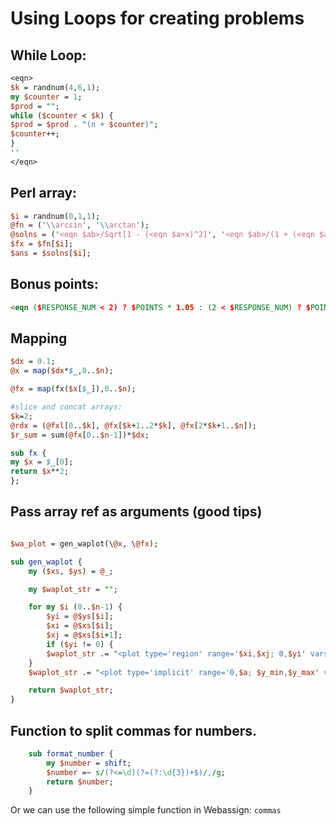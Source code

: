 # Using Loops for creating problems

## While Loop:

```Perl
<eqn>
$k = randnum(4,6,1);
my $counter = 1;
$prod = "";
while ($counter < $k) {
$prod = $prod . "(n + $counter)";
$counter++;
}
''
</eqn>
```




## Perl array:

```Perl
$i = randnum(0,1,1);
@fn = ('\\arcsin', '\\arctan');
@solns = ('<eqn $ab>/Sqrt[1 - (<eqn $a>x)^2]', '<eqn $ab>/(1 + (<eqn $a>x)^2)');
$fx = $fn[$i];
$ans = $solns[$i];
```


## Bonus points:

```html
<eqn ($RESPONSE_NUM < 2) ? $POINTS * 1.05 : (2 < $RESPONSE_NUM) ? $POINTS * 0.7 : $POINTS>
```

## Mapping

```PERL
$dx = 0.1;
@x = map($dx*$_,0..$n);

@fx = map(fx($x[$_]),0..$n);

#slice and concat arrays:
$k=2;
@rdx = (@fxl[0..$k], @fx[$k+1..2*$k], @fx[2*$k+1..$n]);
$r_sum = sum(@fx[0..$n-1])*$dx;

sub fx {
my $x = $_[0];
return $x**2;
};
```

## Pass array ref as arguments (good tips)

```PERL

$wa_plot = gen_waplot(\@x, \@fx);

sub gen_waplot {
    my ($xs, $ys) = @_;

    my $waplot_str = "";

    for my $i (0..$n-1) {
        $yi = @$ys[$i];
        $xi = @$xs[$i];
        $xj = @$xs[$i+1];
        if ($yi != 0) {
        $waplot_str .= "<plot type='region' range='$xi,$xj; 0,$yi' vars='x, y' color='lightblue'> x > $xi && x < $xj</plot>";}
    }
    $waplot_str .= "<plot type='implicit' range='0,$a; $y_min,$y_max' vars='x,y' color='blue' thickness='thick'>y==f(x)</plot>";

    return $waplot_str;
}
```


## Function to split commas for numbers.

```PERL
	sub format_number {
		my $number = shift;
		$number =~ s/(?<=\d)(?=(?:\d{3})+$)/,/g;
		return $number;
	}
```

Or we can use the following simple function in Webassign: `commas`


